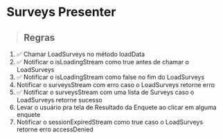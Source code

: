 # Surveys Presenter

> ## Regras

1. ✅ Chamar LoadSurveys no método loadData
2. ✅ Notificar o isLoadingStream como true antes de chamar o LoadSurveys
3. ✅ Notificar o isLoadingStream como false no fim do LoadSurveys
4. Notificar o surveysStream com erro caso o LoadSurveys retorne erro
5. ✅ Notificar o surveysStream com uma lista de Surveys caso o LoadSurveys retorne sucesso
6. Levar o usuário pra tela de Resultado da Enquete ao clicar em alguma enquete
7. Notificar o sessionExpiredStream como true caso o LoadSurveys retorne erro accessDenied
